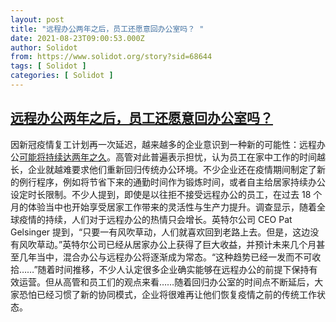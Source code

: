 ```yaml
---
layout: post
title: "远程办公两年之后，员工还愿意回办公室吗？ "
date: 2021-08-23T09:00:53.000Z
author: Solidot
from: https://www.solidot.org/story?sid=68644
tags: [ Solidot ]
categories: [ Solidot ]
---
```

<!--1629709253000-->
[远程办公两年之后，员工还愿意回办公室吗？](https://www.solidot.org/story?sid=68644)
------

<div>
因新冠疫情复工计划再一次延迟，越来越多的企业意识到一种新的可能性：远程办公<a href="https://www.livemint.com/industry/human-resource/remote-work-may-now-last-for-two-years-worrying-some-bosses-11629629405558.html">可能将持续达两年之久</a>。高管对此普遍表示担忧，认为员工在家中工作的时间越长，企业就越难要求他们重新回归传统办公环境。不少企业还在疫情期间制定了新的例行程序，例如将节省下来的通勤时间作为锻炼时间，或者自主给居家持续办公设定时长限制。不少人提到，即使是以往拒不接受远程办公的员工，在过去 18 个月的体验当中也开始享受居家工作带来的灵活性与生产力提升。调查显示，随着全球疫情的持续，人们对于远程办公的热情只会增长。英特尔公司 CEO Pat Gelsinger 提到，“只要一有风吹草动，人们就喜欢回到老路上去。但是，这边没有风吹草动。”英特尔公司已经从居家办公上获得了巨大收益，并预计未来几个月甚至几年当中，混合办公与远程办公将逐渐成为常态。“这种趋势已经一发而不可收拾……”随着时间推移，不少人认定很多企业确实能够在远程办公的前提下保持有效运营。但从高管和员工们的观点来看……随着回归办公室的时间点不断延后，大家恐怕已经习惯了新的协同模式，企业将很难再让他们恢复疫情之前的传统工作状态。
</div>
